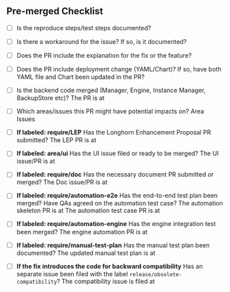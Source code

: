 ## Pre-merged Checklist
* [ ] Is the reproduce steps/test steps documented?

* [ ] Is there a workaround for the issue? If so, is it documented?

* [ ] Does the PR include the explanation for the fix or the feature?

* [ ] Does the PR include deployment change (YAML/Chart)? If so, have both YAML file and Chart been updated in the PR?

* [ ] Is the backend code merged (Manager, Engine, Instance Manager, BackupStore etc)?
The PR is at

* [ ] Which areas/issues this PR might have potential impacts on?
Area
Issues

* [ ] **If labeled: require/LEP** Has the Longhorn Enhancement Proposal PR submitted?
The LEP PR is at

* [ ] **If labeled: area/ui** Has the UI issue filed or ready to be merged?
The UI issue/PR is at

* [ ] **If labeled: require/doc** Has the necessary document PR submitted or merged?
The Doc issue/PR is at

* [ ] **If labeled: require/automation-e2e** Has the end-to-end test plan been merged? Have QAs agreed on the automation test case?
The automation skeleton PR is at
The automation test case PR is at

* [ ] **If labeled: require/automation-engine** Has the engine integration test been merged?
The engine automation PR is at

* [ ] **If labeled: require/manual-test-plan** Has the manual test plan been documented?
The updated manual test plan is at

* [ ] **If the fix introduces the code for backward compatibility** Has an separate issue been filed with the label `release/obsolete-compatibility`?
The compatibility issue is filed at
